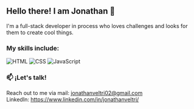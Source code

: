 ## Hello there! I am Jonathan 👋

I'm a full-stack developer in process who loves challenges and looks for them to create cool things.

### My skills include:
![HTML](https://img.shields.io/badge/-HTML-E34F26?style=for-the-badge&logo=html5&logoColor=FAFAFA)
![CSS](https://img.shields.io/badge/-CSS-1572B6?style=for-the-badge&logo=css3&logoColor=FAFAFA)
![JavaScript](https://img.shields.io/badge/-JavaScript-F7DF1E?style=for-the-badge&logo=javascript&logoColor=333)


### 📫 ¡Let's talk!
Reach out to me via mail: jonathanveltri02@gmail.com \
LinkedIn: https://www.linkedin.com/in/jonathanveltri/
